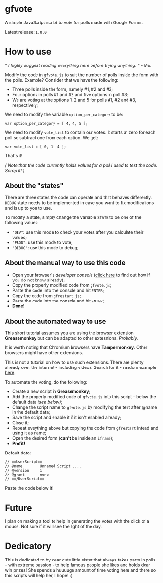 # __gfvote__

A simple JavaScript script to vote for polls made with Google Forms.

Latest release: `1.0.0`


# How to use

" _I highly suggest reading everything here before trying anything_. " - Me.

Modify the code in `gfvote.js` to suit the number of polls inside the form with the polls. Example? Consider that we have the following:

- Three polls inside the form, namely #1, #2 and #3;
- Four options in polls #1 and #2 and five options in poll #3;
- We are voting at the options 1, 2 and 5 for polls #1, #2 and #3, respectively;

We need to modify the variable `option_per_category` to be:

    var option_per_category = [ 4, 4, 5 ];

We need to modify `vote_list` to contain our votes. It starts at zero for each poll so subtract one from each option. We get:

    var vote_list = [ 0, 1, 4 ];

That's it!

_( Note that the code currently holds values for a poll I used to test the code. Scrap it! )_


## About the "states"

There are three states the code can operate and that behaves differently. `DEBUG` state needs to be implemented in case you want to fix modifications and is up to you to use.

To modify a state, simply change the variable `STATE` to be one of the following values:

- `"DEV"`: use this mode to check your votes after you calculate their values;
- `"PROD"`: use this mode to vote;
- `"DEBUG"`: use this mode to debug;


## About the manual way to use this code

- Open your browser's _developer console_ ([click here][0] to find out how if you do not know already);
- Copy the properly modified code from `gfvote.js`;
- Paste the code into the console and hit `ENTER`;
- Copy the code from `gfrestart.js`;
- Paste the code into the console and hit `ENTER`;
- __Done!__


## About the automated way to use

This short tutorial assumes you are using the browser extension __Greasemonkey__ but can be adapted to other extesnions. _Probably._ 

It is worth noting that Chromium browsers have __Tampermonkey__. Other browsers might have other extensions.

This is not a tutorial on how to use such extensions. There are plenty already over the internet - including videos. Search for it - random example [here][1].

To automate the voting, do the following:

- Create a new script in __Greasemonkey__;
- Add the properly modified code of `gfvote.js` into this script - below the default data _(see below)_;
- Change the script name to `gfvote.js` by modifying the text after @name in the default data;
- Save the script and enable it if it isn't enabled already;
- Close it;
- Repeat eveything above but copying the code from `gfrestart` intead and using it as name;
- Open the desired form (__can't__ be inside an `iframe`);
- __Profit!__

Default data:

    // ==UserScript==
    // @name        Unnamed Script ....
    // @version     1
    // @grant       none
    // ==/UserScript==

Paste the code below it!


# Future

I plan on making a tool to help in generating the votes with the click of a mouse. Not sure if it will see the light of the day.


# Dedicatory

This is dedicated to by dear cute little sister that always takes parts in polls - with extreme passion - to help famous people she likes and holds dear win prizes! She spends a huuuuge amount of time voting here and there so this scripts will help her, I hope! :)


[0]: https://balsamiq.com/support/faqs/browserconsole/
[1]: http://hayageek.com/greasemonkey-tutorial/#install-greasemonkey